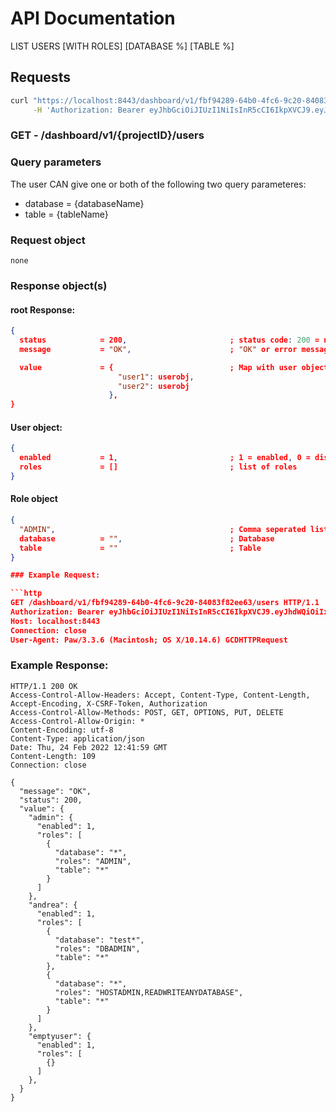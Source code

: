 # API Documentation

LIST USERS [WITH ROLES] [DATABASE %] [TABLE %]

## Requests

```sh
curl "https://localhost:8443/dashboard/v1/fbf94289-64b0-4fc6-9c20-84083f82ee63/users" \
     -H 'Authorization: Bearer eyJhbGciOiJIUzI1NiIsInR5cCI6IkpXVCJ9.eyJhdWQiOiIxMjcuMC4wLjEiLCJleHAiOjE2NDU1NzY5NDUsImp0aSI6IjAiLCJpYXQiOjE2NDU1NDY5NDUsImlzcyI6IlNRTGl0ZSBDbG91ZCBXZWIgU2VydmVyIiwibmJmIjoxNjQ1NTQ2OTQ1LCJzdWIiOiJzcWxpdGVjbG91ZC5pbyJ9.Ru7lvh1tx72CWfsoL2-ZM2b1sB6bB59V6oSlN-gEs2E'
```

### **GET** - /dashboard/v1/{projectID}/users

### Query parameters

The user CAN give one or both of the following two query parameteres:

* database = {databaseName}
* table    = {tableName}

### Request object

```
none
```

### Response object(s)

#### root Response:

```json
{
  status            = 200,                       ; status code: 200 = no error, error otherwise
  message           = "OK",                      ; "OK" or error message

  value             = {                          ; Map with user objects
                        "user1": userobj,
                        "user2": userobj
                      },                        
}
```

#### User object:

```json
{
  enabled           = 1,                         ; 1 = enabled, 0 = disabled
  roles             = []                         ; list of roles
}
```

#### Role object

```json
{
  "ADMIN",                                       ; Comma seperated list of roles
  database          = "",                        ; Database
  table             = ""                         ; Table
}

### Example Request:

```http
GET /dashboard/v1/fbf94289-64b0-4fc6-9c20-84083f82ee63/users HTTP/1.1
Authorization: Bearer eyJhbGciOiJIUzI1NiIsInR5cCI6IkpXVCJ9.eyJhdWQiOiIxMjcuMC4wLjEiLCJleHAiOjE2NDU3Mjk5NzAsImp0aSI6IjAiLCJpYXQiOjE2NDU2OTk5NzAsImlzcyI6IlNRTGl0ZSBDbG91ZCBXZWIgU2VydmVyIiwibmJmIjoxNjQ1Njk5OTcwLCJzdWIiOiJzcWxpdGVjbG91ZC5pbyJ9.8izk50ZCk4kQ7Mpf99tj3DuSOuJhPS2cFpAuhlvoGQw
Host: localhost:8443
Connection: close
User-Agent: Paw/3.3.6 (Macintosh; OS X/10.14.6) GCDHTTPRequest
```

### Example Response:

```http
HTTP/1.1 200 OK
Access-Control-Allow-Headers: Accept, Content-Type, Content-Length, Accept-Encoding, X-CSRF-Token, Authorization
Access-Control-Allow-Methods: POST, GET, OPTIONS, PUT, DELETE
Access-Control-Allow-Origin: *
Content-Encoding: utf-8
Content-Type: application/json
Date: Thu, 24 Feb 2022 12:41:59 GMT
Content-Length: 109
Connection: close

{
  "message": "OK",
  "status": 200,
  "value": {
    "admin": {
      "enabled": 1,
      "roles": [
        {
          "database": "*",
          "roles": "ADMIN",
          "table": "*"
        }
      ]
    },
    "andrea": {
      "enabled": 1,
      "roles": [
        {
          "database": "test*",
          "roles": "DBADMIN",
          "table": "*"
        },
        {
          "database": "*",
          "roles": "HOSTADMIN,READWRITEANYDATABASE",
          "table": "*"
        }
      ]
    },
    "emptyuser": {
      "enabled": 1,
      "roles": [
        {}
      ]
    },  
  }
}
```